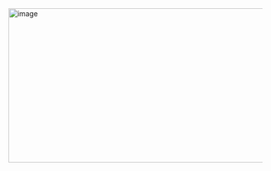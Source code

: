 <img width="505" height="306" alt="image" src="https://github.com/user-attachments/assets/108cf03e-4816-4615-a5d3-10997a534c6e" />

